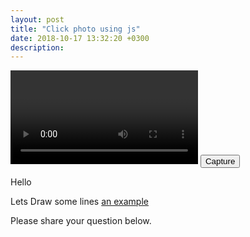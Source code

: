 ```yaml
---
layout: post
title: "Click photo using js"
date: 2018-10-17 13:32:20 +0300
description: 
---
```




<canvas id="canvas" width=320 height=240></canvas>
<video id="player" controls autoplay></video>
<button id="capture">Capture</button>
<div>Hello</div>
<div class="clearfix"></div>





Lets Draw some lines [an example](/draw-lines-raphael-js "Draw lines in Raphael")










Please share your question below.
